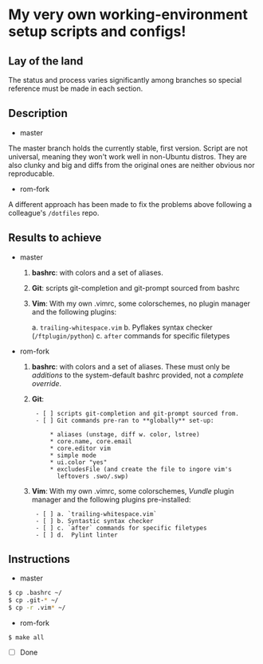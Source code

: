 # My very own working-environment setup scripts and configs!

## Lay of the land

The status and process varies significantly among branches so special
reference must be made in each section.


## Description

* master

The master branch holds the currently stable, first version.
Script are not universal, meaning they won't work well in
non-Ubuntu distros.
They are also clunky and big and diffs from the original ones are
neither obvious nor reproducable.

* rom-fork

A different approach has been made to fix the problems above following
a colleague's `/dotfiles` repo.


## Results to achieve

* master

    1. **bashrc**: with colors and a set of aliases.

    2. **Git**: scripts git-completion and git-prompt sourced from bashrc

    3. **Vim**: With my own .vimrc, some colorschemes, no plugin manager and
       the following plugins:

        a. `trailing-whitespace.vim`
        b. Pyflakes syntax checker (`/ftplugin/python`)
        c. `after` commands for specific filetypes

* rom-fork

    1. **bashrc**: with colors and a set of aliases. These must only be
        *additions* to the system-default bashrc provided, not a *complete
        override*.

    2. **Git**:

            - [ ] scripts git-completion and git-prompt sourced from.
            - [ ] Git commands pre-ran to **globally** set-up:

                * aliases (unstage, diff w. color, lstree)
                * core.name, core.email
                * core.editor vim
                * simple mode
                * ui.color "yes"
                * excludesFile (and create the file to ingore vim's
                  leftovers .swo/.swp)

    3. **Vim**: With my own .vimrc, some colorschemes, *Vundle* plugin
        manager and the following plugins pre-installed:

            - [ ] a. `trailing-whitespace.vim`
            - [ ] b. Syntastic syntax checker
            - [ ] c. `after` commands for specific filetypes
            - [ ] d.  Pylint linter


## Instructions

* master

```bash
$ cp .bashrc ~/
$ cp .git-* ~/
$ cp -r .vim* ~/
```

* rom-fork

```$ make all```
- [ ] Done




